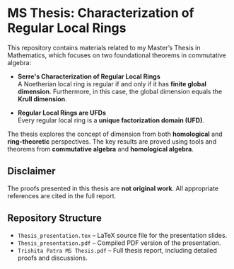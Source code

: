 # MS Thesis: Characterization of Regular Local Rings

This repository contains materials related to my Master’s Thesis in Mathematics, which focuses on two foundational theorems in commutative algebra:

- **Serre's Characterization of Regular Local Rings**  
  A Noetherian local ring is regular if and only if it has **finite global dimension**. Furthermore, in this case, the global dimension equals the **Krull dimension**.

- **Regular Local Rings are UFDs**  
  Every regular local ring is a **unique factorization domain (UFD)**.

The thesis explores the concept of dimension from both **homological** and **ring-theoretic** perspectives. The key results are proved using tools and theorems from **commutative algebra** and **homological algebra**.

## Disclaimer

The proofs presented in this thesis are **not original work**. All appropriate references are cited in the full report.

## Repository Structure

- `Thesis_presentation.tex` – LaTeX source file for the presentation slides.
- `Thesis_presentation.pdf` – Compiled PDF version of the presentation.
- `Trishita Patra MS Thesis.pdf` – Full thesis report, including detailed proofs and discussions.

